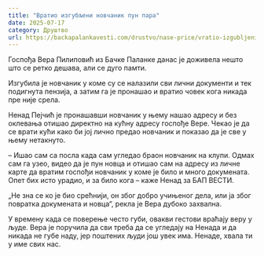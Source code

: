 ```yaml
---
title: "Вратио изгубљени новчаник пун пара"
date: 2025-07-17
category: Друштво
url: https://backapalankavesti.com/drustvo/nase-price/vratio-izgubljeni-novcanik-pun-para/
---
```


Госпођа Вера Пилиповић из Бачке Паланке данас је доживела нешто што се ретко дешава, али се дуго памти.

Изгубила је новчаник у коме су се налазили сви лични документи и тек подигнута пензија, а затим га је пронашао и вратио човек кога никада пре није срела.

Ненад Пејчић је пронашавши новчаник у њему нашао адресу и без оклевања отишао директно на кућну адресу госпође Вере. Чекао је да се врати кући како би јој лично предао новчаник и показао да је све у њему нетакнуто.

– Ишао сам са посла када сам угледао браон новчаник на клупи. Одмах сам га узео, видео да је пун новца и отишао сам на адресу из личне карте да вратим госпођи новчаник у коме је било и много докумената. Опет бих исто урадио, и за било кога – каже Ненад за БАП ВЕСТИ.

„Не зна се ко је био срећнији, он због добро учињеног дела, или ја због повратка докумената и новца“, рекла је Вера дубоко захвална.

У времену када се поверење често губи, овакви гестови враћају веру у људе. Вера је поручила да сви треба да се угледају на Ненада и да никада не губе наду, јер поштених људи још увек има. Ненаде, хвала ти у име свих нас.
